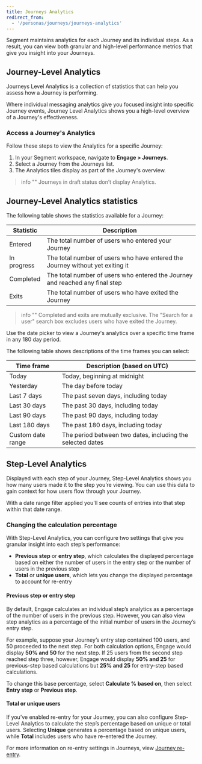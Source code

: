 ```yaml
---
title: Journeys Analytics
redirect_from:
  - '/personas/journeys/journeys-analytics'
---
```


Segment maintains analytics for each Journey and its individual steps. As a result, you can view both granular and high-level performance metrics that give you insight into your Journeys.

## Journey-Level Analytics

Journeys Level Analytics is a collection of statistics that can help you assess how a Journey is performing.

Where individual messaging analytics give you focused insight into specific Journey events, Journey Level Analytics shows you a high-level overview of a Journey's effectiveness.

### Access a Journey's Analytics

Follow these steps to view the Analytics for a specific Journey:

1. In your Segment workspace, navigate to **Engage > Journeys**.
2. Select a Journey from the Journeys list.
3. The Analytics tiles display as part of the Journey's overview.

> info ""
> Journeys in draft status don’t display Analytics.

## Journey-Level Analytics statistics

The following table shows the statistics available for a Journey:

| Statistic   | Description                                                                   |
| ----------- | ----------------------------------------------------------------------------- |
| Entered     | The total number of users who entered your Journey                            |
| In progress | The total number of users who have entered the Journey without yet exiting it |
| Completed   | The total number of users who entered the Journey and reached any final step  |
| Exits       | The total number of users who have exited the Journey                         |

> info ""
> Completed and exits are mutually exclusive. The "Search for a user" search box excludes users who have exited the Journey. 

Use the date picker to view a Journey's analytics over a specific time frame in any 180 day period.

The following table shows descriptions of the time frames you can select:

| Time frame        | Description (based on UTC)                                 |
| ----------------- | ---------------------------------------------------------- |
| Today             | Today, beginning at midnight                               |
| Yesterday         | The day before today                                       |
| Last 7 days       | The past seven days, including today                       |
| Last 30 days      | The past 30 days, including today                          |
| Last 90 days      | The past 90 days, including today                          |
| Last 180 days     | The past 180 days, including today                         |
| Custom date range | The period between two dates, including the selected dates |

## Step-Level Analytics

Displayed with each step of your Journey, Step-Level Analytics shows you how many users made it to the step you’re viewing. You can use this data to gain context for how users flow through your Journey.

With a date range filter applied you'll see counts of entries into that step within that date range.

### Changing the calculation percentage

With Step-Level Analytics, you can configure two settings that give you granular insight into each step’s performance:  

- **Previous step** or **entry step**, which calculates the displayed percentage based on either the number of users in the entry step or the number of users in the previous step
- **Total** or **unique users**, which lets you change the displayed percentage to account for re-entry

#### Previous step or entry step

By default, Engage calculates an individual step’s analytics as a percentage of the number of users in the previous step. However, you can also view step analytics as a percentage of the initial number of users in the Journey’s entry step.  

For example, suppose your Journey’s entry step contained 100 users, and 50 proceeded to the next step. For both calculation options, Engage would display **50% and 50** for the next step. If 25 users from the second step reached step three, however, Engage would display **50% and 25** for previous-step based calculations but **25% and 25** for entry-step based calculations.

To change this base percentage, select **Calculate % based on**, then select **Entry step** or **Previous step**.

#### Total or unique users

If you’ve enabled re-entry for your Journey, you can also configure Step-Level Analytics to calculate the step’s percentage based on unique or total users. Selecting **Unique** generates a percentage based on unique users, while **Total** includes users who have re-entered the Journey.

For more information on re-entry settings in Journeys, view [Journey re-entry](/docs/engage/journeys/build-journey/#journey-re-entry).

